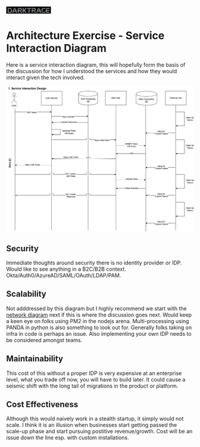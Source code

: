 ![](assets/darktrace.jpg)

# Architecture Exercise - Service Interaction Diagram

Here is a service interaction diagram, this will hopefully form the basis of the discussion for how I understood the services and how they would interact given the tech involved. 

![](assets/darktrace-platform-architecture-services.png)

## Security

Immediate thoughts around security there is no identity provider or IDP. Would like to see anything in a B2C/B2B context. Okta/Auth0/AzureAD/SAML/OAuth/LDAP/PAM.

## Scalability

Not adddressed by this diagram but I highly recommend we start with the [network diagram](2-network-architecture-diagram.md) next if this is where the discussion goes next. Would keep a keen eye on folks using PM2 in the nodejs arena. Multi-processing using PANDA in python is also something to look out for. Generally folks taking on infra in code is perhaps an issue. Also implementing your own IDP needs to be considered amongst teams. 

## Maintainability

This cost of this without a proper IDP is very expensive at an enterprise level, what you trade off now, you will have to build later. It could cause a seismic shift with the long tail of migrations in the product or platform. 

## Cost Effectiveness

Although this would naively work in a stealth startup, it simply would not scale. I think it is an illusion when businesses start getting passed the scale-up phase and start pursuing postitive revenue/growth. Cost will be an issue down the line esp. with custom installations. 